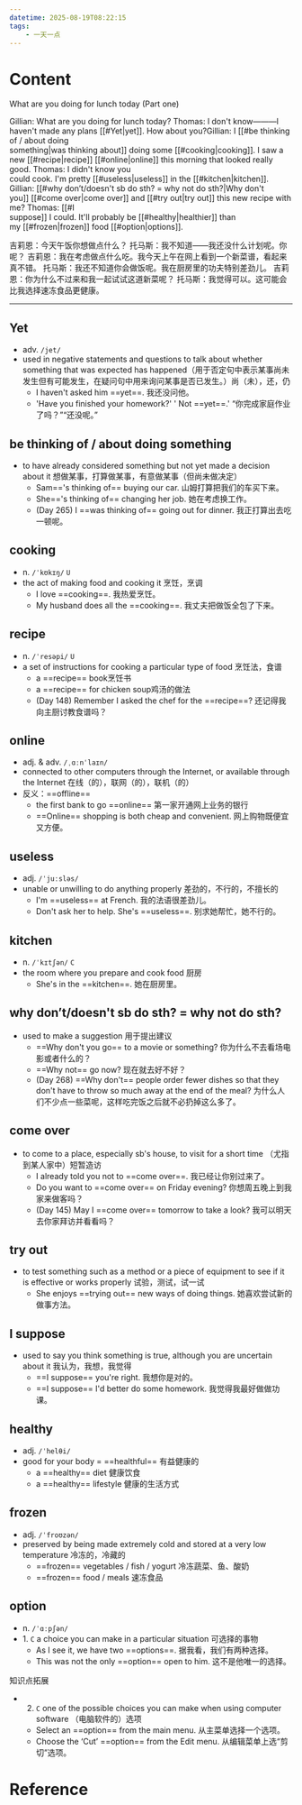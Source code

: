 ```yaml
---
datetime: 2025-08-19T08:22:15
tags:
    - 一天一点
---
```


# Content

What are you doing for lunch today (Part one)

Gillian: What are you doing for lunch today?
Thomas: l don't know———l haven't made any plans [[#Yet|yet]]. How about you?Gillian: I [[#be thinking of / about doing something|was thinking about]] doing some [[#cooking|cooking]]. I saw a new [[#recipe|recipe]] [[#online|online]] this morning that looked really good.
Thomas: I didn't know you could cook. I'm pretty [[#useless|useless]] in the [[#kitchen|kitchen]].
Gillian: [[#why don’t/doesn't sb do sth? = why not do sth?|Why don't you]] [[#come over|come over]] and [[#try out|try out]] this new recipe with me?
Thomas: [[#I suppose]] I could. It'll probably be [[#healthy|healthier]] than my [[#frozen|frozen]] food [[#option|options]].

吉莉恩：今天午饭你想做点什么？
托马斯：我不知道——我还没什么计划呢。你呢？
吉莉恩：我在考虑做点什么吃。我今天上午在网上看到一个新菜谱，看起来真不错。
托马斯：我还不知道你会做饭呢。我在厨房里的功夫特别差劲儿。
吉莉恩：你为什么不过来和我一起试试这道新菜呢？
托马斯：我觉得可以。这可能会比我选择速冻食品更健康。

---

## Yet

- adv. `/jet/`
- used in negative statements and questions to talk about whether something that was expected has happened（用于否定句中表示某事尚未发生但有可能发生，在疑问句中用来询问某事是否已发生。）尚（未），还，仍
    - I haven't asked him ==yet==. 我还没问他。
    - 'Have you finished your homework?' ' Not ==yet==.' “你完成家庭作业了吗？”“还没呢。”

## be thinking of / about doing something

- to have already considered something but not yet made a decision about it 想做某事，打算做某事，有意做某事（但尚未做决定）
    - Sam=='s thinking of== buying our car. 山姆打算把我们的车买下来。
    - She=='s thinking of== changing her job. 她在考虑换工作。
    - (Day 265) I ==was thinking of== going out for dinner. 我正打算出去吃一顿呢。

## cooking

- n. `/ˈkʊkɪŋ/` `U`
- the act of making food and cooking it 烹饪，烹调
    - I love ==cooking==. 我热爱烹饪。
    - My husband does all the ==cooking==. 我丈夫把做饭全包了下来。

## recipe

- n. `/ˈresəpi/` `U` 
- a set of instructions for cooking a particular type of food 烹饪法，食谱
    - a ==recipe== book烹饪书
    - a ==recipe== for chicken soup鸡汤的做法
    - (Day 148) Remember I asked the chef for the ==recipe==? 还记得我向主厨讨教食谱吗？

## online 

- adj. & adv. `/ˌɑːnˈlaɪn/`
- connected to other computers through the Internet, or available through the Internet 在线（的），联网（的），联机（的）
- 反义：==offline==
    - the first bank to go ==online== 第一家开通网上业务的银行
    - ==Online== shopping is both cheap and convenient. 网上购物既便宜又方便。

## useless

- adj. `/ˈjuːsləs/`
- unable or unwilling to do anything properly 差劲的，不行的，不擅长的
    - I'm ==useless== at French. 我的法语很差劲儿。
    - Don't ask her to help. She's ==useless==. 别求她帮忙，她不行的。

## kitchen

- n. `/ˈkɪtʃən/` `C`
- the room where you prepare and cook food 厨房
    - She's in the ==kitchen==. 她在厨房里。

## why don’t/doesn't sb do sth? = why not do sth? 

- used to make a suggestion 用于提出建议
    - ==Why don't you go== to a movie or something? 你为什么不去看场电影或者什么的？
    - ==Why not== go now? 现在就去好不好？
    - (Day 268) ==Why don't== people order fewer dishes so that they don't have to throw so much away at the end of the meal? 为什么人们不少点一些菜呢，这样吃完饭之后就不必扔掉这么多了。

## come over

- to come to a place, especially sb's house, to visit for a short time （尤指到某人家中）短暂造访
    - I already told you not to ==come over==. 我已经让你别过来了。
    - Do you want to ==come over== on Friday evening? 你想周五晚上到我家来做客吗？
    - (Day 145) May I ==come over== tomorrow to take a look? 我可以明天去你家拜访并看看吗？

## try out

- to test something such as a method or a piece of equipment to see if it is effective or works properly 试验，测试，试一试
    - She enjoys ==trying out== new ways of doing things. 她喜欢尝试新的做事方法。

## I suppose

- used to say you think something is true, although you are uncertain about it 我认为，我想，我觉得
    - ==I suppose== you're right. 我想你是对的。
    - ==I suppose== I'd better do some homework. 我觉得我最好做做功课。

## healthy 

- adj. `/ˈhelθi/`
- good for your body = ==healthful== 有益健康的
    - a ==healthy== diet 健康饮食
    - a ==healthy== lifestyle 健康的生活方式

## frozen

- adj. `/ˈfroʊzən/`
- preserved by being made extremely cold and stored at a very low temperature 冷冻的，冷藏的
    - ==frozen== vegetables / fish / yogurt 冷冻蔬菜、鱼、酸奶
    - ==frozen== food / meals 速冻食品

## option

- n. `/ˈɑːpʃən/`
- 1. `C` a choice you can make in a particular situation 可选择的事物
    - As I see it, we have two ==options==. 据我看，我们有两种选择。
    - This was not the only ==option== open to him. 这不是他唯一的选择。

知识点拓展

-   2. `C` one of the possible choices you can make when using computer software （电脑软件的）选项
    - Select an ==option== from the main menu. 从主菜单选择一个选项。
    - Choose the ‘Cut’ ==option== from the Edit menu. 从编辑菜单上选“剪切”选项。

# Reference
